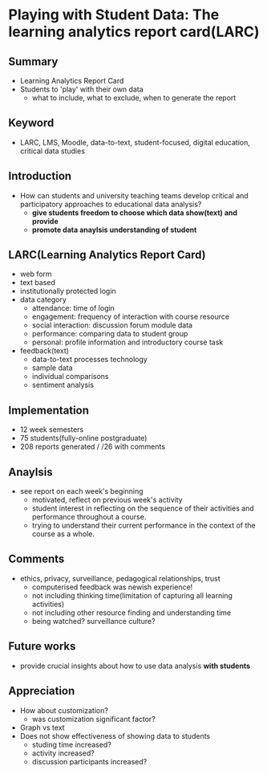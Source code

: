 # Playing with Student Data: The learning analytics report card(LARC)

## Summary

- Learning Analytics Report Card
- Students to 'play' with their own data
  - what to include, what to exclude, when to generate the report

## Keyword

- LARC, LMS, Moodle, data-to-text, student-focused, digital education, critical data studies

## Introduction

- How can students and university teaching teams develop critical and participatory approaches to educational data analysis?
  - **give students freedom to choose which data show(text) and provide**
  - **promote data anaylsis understanding of student**

## LARC(Learning Analytics Report Card)

- web form
- text based
- institutionally protected login
- data category
  - attendance: time of login
  - engagement: frequency of interaction with course resource
  - social interaction: discussion forum module data
  - performance: comparing data to student group
  - personal: profile information and introductory course task
- feedback(text)
  - data-to-text processes technology
  - sample data
  - individual comparisons
  - sentiment analysis

## Implementation

- 12 week semesters
- 75 students(fully-online postgraduate)
- 208 reports generated / /26 with comments

## Anaylsis

- see report on each week's beginning
  - motivated, reflect on previous week's activity
  - student interest in reflecting on the sequence of their activities and performance throughout a course.
  - trying to understand their current performance in the context of the course as a whole.

## Comments

- ethics, privacy, surveillance, pedagogical relationships, trust
  - computerised feedback was newish experience!
  - not including thinking time(limitation of capturing all learning activities)
  - not including other resource finding and understanding time
  - being watched? surveillance culture?

## Future works

- provide crucial insights about how to use data analysis **with students**

## Appreciation

- How about customization?
  - was customization significant factor?
- Graph vs text
- Does not show effectiveness of showing data to students
  - studing time increased?
  - activity increased?
  - discussion participants increased?

